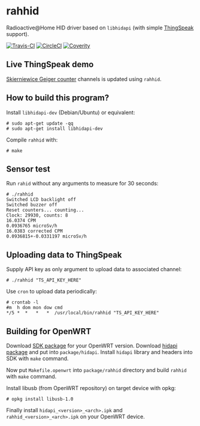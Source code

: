 rahhid
======

Radioactive@Home HID driver based on `libhidapi` (with simple [ThingSpeak](https://thingspeak.com/) support).

[![Travis-CI](https://travis-ci.org/burghardt/rahhid.svg?branch=master)](https://travis-ci.org/burghardt/rahhid/)
[![CircleCI](https://circleci.com/gh/burghardt/rahhid/tree/master.svg?style=svg)](https://circleci.com/gh/burghardt/rahhid)
[![Coverity](https://scan.coverity.com/projects/6133/badge.svg)](https://scan.coverity.com/projects/6133)

Live ThingSpeak demo
--------------------

[Skierniewice Geiger counter](https://thingspeak.com/channels/52967) channels is updated using `rahhid`.

How to build this program?
------------------------

Install `libhidapi-dev` (Debian/Ubuntu) or equivalent:
```
# sudo apt-get update -qq
# sudo apt-get install libhidapi-dev
```

Compile `rahhid` with:
```
# make
```

Sensor test
-----------
Run `rahid` without any arguments to measure for 30 seconds:
```
# ./rahhid
Switched LCD backlight off
Switched buzzer off
Reset counters... counting...
Clock: 29930, counts: 8
16.0374 CPM
0.0936765 microSv/h
16.0383 corrected CPM
0.0936815+-0.0331197 microSv/h
```

Uploading data to ThingSpeak
----------------------------
Supply API key as only argument to upload data to associated channel:

```
# ./rahhid "TS_API_KEY_HERE"
```

Use `cron` to upload data periodically:
```
# crontab -l
#m  h dom mon dow cmd
*/5 *  *   *   *  /usr/local/bin/rahhid "TS_API_KEY_HERE"
```

Building for OpenWRT
--------------------
Download [SDK package](http://wiki.openwrt.org/doc/howto/obtain.firmware.sdk) for your OpenWRT version. Download [hidapi package](https://github.com/openwrt/packages/tree/master/libs/hidapi) and put into
`package/hidapi`. Install `hidapi` library and headers into SDK with `make` command.

Now put `Makefile.openwrt` into `package/rahhid` directory and build `rahhid` with `make` command.

Install libusb (from OpenWRT repository) on target device with opkg:
```
# opkg install libusb-1.0
```

Finally install `hidapi_<version>_<arch>.ipk` and `rahhid_<version>_<arch>.ipk` on your OpenWRT device.

